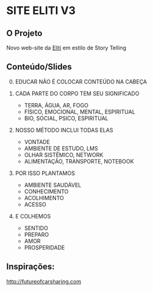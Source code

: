 # SITE ELITI V3

## O Projeto
Novo web-site da [Eliti](http://eliti.com.br) em estilo de Story Telling

## Conteúdo/Slides

0. EDUCAR NÃO É COLOCAR CONTEÚDO NA CABEÇA

1. CADA PARTE DO CORPO TEM SEU SIGNIFICADO
    - TERRA, ÁGUA, AR, FOGO
    - FÍSICO, EMOCIONAL, MENTAL, ESPIRITUAL
    - BIO, SOCIAL, PSICO, ESPIRITUAL

2. NOSSO MÉTODO INCLUI TODAS ELAS
    - VONTADE
    - AMBIENTE DE ESTUDO, LMS
    - OLHAR SISTÊMICO, NETWORK
    - ALIMENTAÇÃO, TRANSPORTE, NOTEBOOK	

3. POR ISSO PLANTAMOS
    - AMBIENTE SAUDÁVEL
    - CONHECIMENTO
    - ACOLHIMENTO
    - ACESSO

4. E COLHEMOS
    - SENTIDO
    - PREPARO
    - AMOR
    - PROSPERIDADE

## Inspirações:
<http://futureofcarsharing.com>
